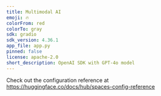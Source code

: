 ```yaml
---
title: Multimodal AI
emoji: 🔥
colorFrom: red
colorTo: gray
sdk: gradio
sdk_version: 4.36.1
app_file: app.py
pinned: false
license: apache-2.0
short_description: OpenAI SDK with GPT-4o model
---
```


Check out the configuration reference at https://huggingface.co/docs/hub/spaces-config-reference
